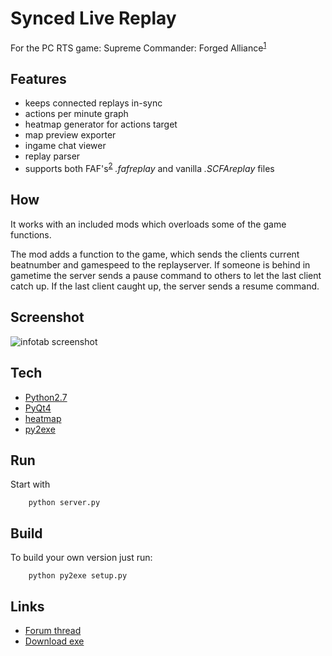 Synced Live Replay
==================

For the PC RTS game: Supreme Commander: Forged Alliance<sup>[1]</sup>

Features
--------

 - keeps connected replays in-sync
 - actions per minute graph
 - heatmap generator for actions target
 - map preview exporter
 - ingame chat viewer
 - replay parser
 - supports both FAF's<sup>[2]</sup> *.fafreplay* and vanilla *.SCFAreplay* files

How
---

It works with an included mods which overloads some of the game functions.

The mod adds a function to the game, which sends the clients current beatnumber and gamespeed to the replayserver.
If someone is behind in gametime the server sends a pause command to others to let the last client catch up. If the last client caught up, the server sends a resume command.

Screenshot
----------

![infotab screenshot][infotab]

Tech
----
 - [Python2.7]
 - [PyQt4]
 - [heatmap]
 - [py2exe]


Run
---
Start with
```
    python server.py
```


Build
-------
To build your own version just run:
```
    python py2exe setup.py
```

Links
--------

 - [Forum thread][forumthread]
 - [Download exe][download]


[1]:http://en.wikipedia.org/wiki/Supreme_Commander:_Forged_Alliance
[2]:http://faforever.com
[Python2.7]:http://python.org/
[PyQt4]:http://www.riverbankcomputing.com/software/pyqt/intro
[heatmap]:http://jjguy.com/heatmap/
[py2exe]:http://www.py2exe.org/
[infotab]:http://i.imgur.com/Ziw1Npb.png "Info tab screenshot"
[download]:https://bitbucket.org/fafafaf/livereplayserver/downloads
[forumthread]:http://www.faforever.com/forums/viewtopic.php?f=41&t=5774
